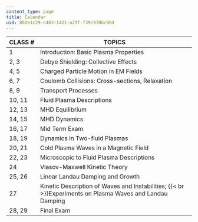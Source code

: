 ```yaml
---
content_type: page
title: Calendar
uid: 802e1c29-c483-1421-a2ff-f39c970bc9bd
---
```


| CLASS # | TOPICS |
| --- | --- |
| 1 | Introduction: Basic Plasma Properties |
| 2, 3 | Debye Shielding: Collective Effects |
| 4, 5 | Charged Particle Motion in EM Fields |
| 6, 7 | Coulomb Collisions: Cross-sections, Relaxation |
| 8, 9 | Transport Processes |
| 10, 11 | Fluid Plasma Descriptions |
| 12, 13 | MHD Equilibrium |
| 14, 15 | MHD Dynamics |
| 16, 17 | Mid Term Exam |
| 18, 19 | Dynamics in Two-fluid Plasmas |
| 20, 21 | Cold Plasma Waves in a Magnetic Field |
| 22, 23 | Microscopic to Fluid Plasma Descriptions |
| 24 | Vlasov-Maxwell Kinetic Theory |
| 25, 26 | Linear Landau Damping and Growth |
| 27 | Kinetic Description of Waves and Instabilities;  {{< br >}}Experiments on Plasma Waves and Landau Damping |
| 28, 29 | Final Exam
